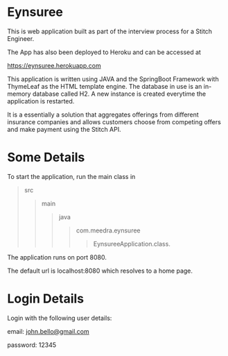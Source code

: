 # Eynsuree
This is web application built as part of the interview process for a Stitch Engineer.


The App has also been deployed to Heroku and can be accessed at


https://eynsuree.herokuapp.com


This application is written using JAVA and the SpringBoot Framework with ThymeLeaf as the HTML template engine. The database in use is an in-memory database called H2. A new instance is created everytime the application is restarted.


It is a essentially a solution that aggregates offerings from different insurance companies and allows customers choose from competing offers and make payment using the Stitch API.




# Some Details
To start the application, run the main class in 
>src
>>main
>>>java
>>>>com.meedra.eynsuree
>>>>>EynsureeApplication.class. 


The application runs on port 8080. 


The default url is localhost:8080 which resolves to a home page.

# Login Details

Login with the following user details:


email: john.bello@gmail.com


password: 12345


